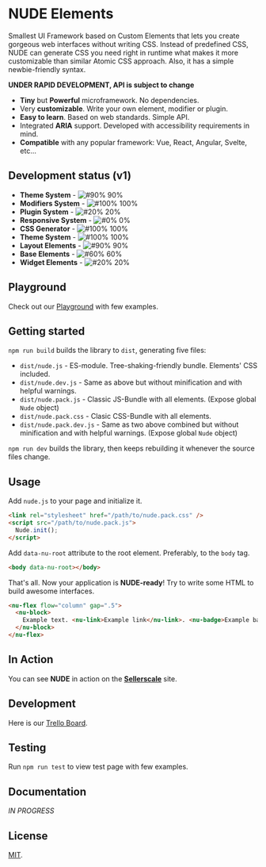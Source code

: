 # NUDE Elements

Smallest UI Framework based on Custom Elements that lets you create gorgeous web interfaces without writing CSS. Instead of predefined CSS, NUDE can generate CSS you need right in runtime what makes it more customizable than similar Atomic CSS approach. Also, it has a simple newbie-friendly syntax.

**UNDER RAPID DEVELOPMENT, API is subject to change**

* **Tiny** but **Powerful** microframework. No dependencies.
* Very **customizable**. Write your own element, modifier or plugin.
* **Easy to learn**. Based on web standards. Simple API.
* Integrated **ARIA** support. Developed with accessibility requirements in mind.
* **Compatible** with any popular framework: Vue, React, Angular, Svelte, etc...

## Development status (v1)

* **Theme System** - ![#90%](https://placehold.it/15/669966/000000?text=+) 90%
* **Modifiers System** - ![#100%](https://placehold.it/15/339966/000000?text=+) 100%
* **Plugin System** - ![#20%](https://placehold.it/15/bb6633/000000?text=+) 20%
* **Responsive System** - ![#0%](https://placehold.it/15/ff3333/000000?text=+) 0%
* **CSS Generator** - ![#100%](https://placehold.it/15/339966/000000?text=+) 100%
* **Theme System** - ![#100%](https://placehold.it/15/339966/000000?text=+) 100%
* **Layout Elements** - ![#90%](https://placehold.it/15/669966/000000?text=+) 90%
* **Base Elements** - ![#60%](https://placehold.it/15/999933/000000?text=+) 60%
* **Widget Elements** - ![#20%](https://placehold.it/15/bb6633/000000?text=+) 20%

## Playground

Check out our [Playground](http://bit.ly/nude-elements) with few examples.

## Getting started

`npm run build` builds the library to `dist`, generating five files:

* `dist/nude.js` - ES-module. Tree-shaking-friendly bundle. Elements' CSS included.
* `dist/nude.dev.js` - Same as above but without minification and with helpful warnings.
* `dist/nude.pack.js` - Classic JS-Bundle with all elements. (Expose global `Nude` object)
* `dist/nude.pack.css` - Clasic CSS-Bundle with all elements.
* `dist/nude.pack.dev.js` - Same as two above combined but without minification and with helpful warnings. (Expose global `Nude` object)

`npm run dev` builds the library, then keeps rebuilding it whenever the source files change.

## Usage
Add `nude.js` to your page and initialize it.

```html
<link rel="stylesheet" href="/path/to/nude.pack.css" />
<script src="/path/to/nude.pack.js">
  Nude.init();
</script>
```

Add `data-nu-root` attribute to the root element. Preferably, to the `body` tag.

```html
<body data-nu-root></body>
```

That's all. Now your application is **NUDE-ready**! Try to write some HTML to build awesome interfaces.

```html
<nu-flex flow="column" gap=".5">
  <nu-block>
    Example text. <nu-link>Example link</nu-link>. <nu-badge>Example badge</nu-badge>.
  </nu-block>
</nu-flex>
```

## In Action

You can see **NUDE** in action on the **[Sellerscale](https://sellerscale.com)** site.

## Development

Here is our [Trello Board](https://trello.com/b/zEGV1W3L/nude-framework).

## Testing

Run `npm run test` to view test page with few examples.

## Documentation

*IN PROGRESS*

## License

[MIT](LICENSE).
